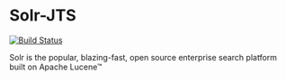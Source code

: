 Solr-JTS
========

[![Build Status](https://travis-ci.org/rmarchei/solr-jts.svg)](https://travis-ci.org/rmarchei/solr-jts)

Solr is the popular, blazing-fast, open source enterprise search platform built on Apache Lucene™
